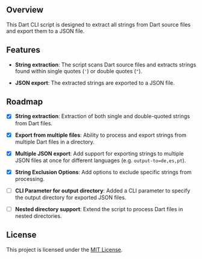 ## Overview

This Dart CLI script is designed to extract all strings from Dart source files and export them to a JSON file.

## Features

- **String extraction**: The script scans Dart source files and extracts strings found within single quotes (`'`) or double quotes (`"`).

- **JSON export**: The extracted strings are exported to a JSON file.

## Roadmap

- [x] **String extraction**: Extraction of both single and double-quoted strings from Dart files.

- [x] **Export from multiple files**: Ability to process and export strings from multiple Dart files in a directory.

- [X] **Multiple JSON export**: Add support for exporting strings to multiple JSON files at once for different languages (e.g. `output-to=de,es,pt`).

- [x] **String Exclusion Options**: Add options to exclude specific strings from processing.

- [ ] **CLI Parameter for output directory**: Added a CLI parameter to specify the output directory for exported JSON files.

- [ ] **Nested directory support**: Extend the script to process Dart files in nested directories.

## License

This project is licensed under the [MIT License](LICENSE).